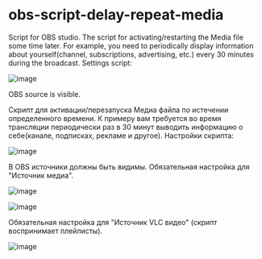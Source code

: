 # obs-script-delay-repeat-media
Script for OBS studio.  The script for activating/restarting the Media file some time later.
For example, you need to periodically display information about yourself(channel, subscriptions, advertising, etc.) every 30 minutes during the broadcast.
Settings script:


![image](https://user-images.githubusercontent.com/20969762/110165033-4d312480-7e03-11eb-8181-9f60204cb6e6.png)


OBS source is visible.




Скрипт для активации/перезапуска Медиа файла по истечении определенного времени.
К примеру вам требуется во время трансляции периодически раз в 30 минут выводить информацию о себе(канале, подписках, рекламе и другое).
Настройки скрипта:


![image](https://user-images.githubusercontent.com/20969762/110165098-70f46a80-7e03-11eb-85fd-7f34bab2aa30.png)


В OBS источники должны быть видимы.
Обязательная настройка для "Источник медиа". 


![image](https://user-images.githubusercontent.com/20969762/110164575-9765d600-7e02-11eb-8838-d234c9e49f56.png)


![image](https://user-images.githubusercontent.com/20969762/110164653-b6646800-7e02-11eb-8bb2-7d085d81bd3e.png)


Обязательная настройка для "Источник VLC видео" (скрипт воспринимает плейлисты).


![image](https://user-images.githubusercontent.com/20969762/110164778-e7dd3380-7e02-11eb-8019-8a7b82b4f58f.png)
